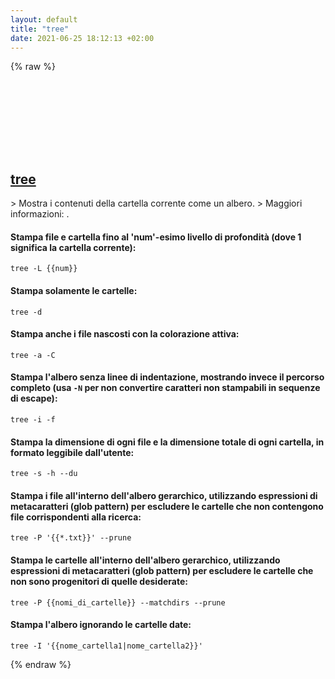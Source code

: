 ```yaml
---
layout: default
title: "tree"
date: 2021-06-25 18:12:13 +02:00
---
```

{% raw %}
<h2 id="tree">
  <a href="/it/linux/tree.html">tree</a> <a href="#tree"><svg class="icon">
    <use href="/assets/images/unicode_sprite.svg#link" />
  </svg></a>
</h2>
> Mostra i contenuti della cartella corrente come un albero.
> Maggiori informazioni: <http://mama.indstate.edu/users/ice/tree/>.

#### Stampa file e cartella fino al 'num'-esimo livello di profondità (dove 1 significa la cartella corrente):
```shell
tree -L {{num}}
```
#### Stampa solamente le cartelle:
```shell
tree -d
```
#### Stampa anche i file nascosti con la colorazione attiva:
```shell
tree -a -C
```
#### Stampa l'albero senza linee di indentazione, mostrando invece il percorso completo (usa `-N` per non convertire caratteri non stampabili in sequenze di escape):
```shell
tree -i -f
```
#### Stampa la dimensione di ogni file e la dimensione totale di ogni cartella, in formato leggibile dall'utente:
```shell
tree -s -h --du
```
#### Stampa i file all'interno dell'albero gerarchico, utilizzando espressioni di metacaratteri (glob pattern) per escludere le cartelle che non contengono file corrispondenti alla ricerca:
```shell
tree -P '{{*.txt}}' --prune
```
#### Stampa le cartelle all'interno dell'albero gerarchico, utilizzando espressioni di metacaratteri (glob pattern) per escludere le cartelle che non sono progenitori di quelle desiderate:
```shell
tree -P {{nomi_di_cartelle}} --matchdirs --prune
```
#### Stampa l'albero ignorando le cartelle date:
```shell
tree -I '{{nome_cartella1|nome_cartella2}}'
```
{% endraw %}